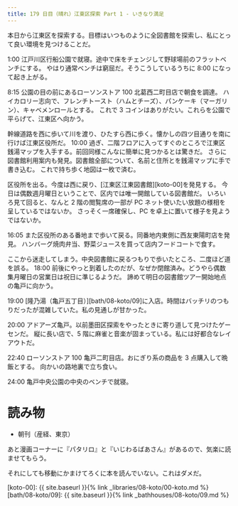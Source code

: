 ```yaml
---
title: 179 日目（晴れ）江東区探索 Part 1 - いきなり満足
---
```


本日から江東区を探索する。目標はいつものように全図書館を探索し、私にとって良い環境を見つけることだ。

1:00 江戸川区行船公園で就寝。途中で床をチェンジして野球場前のフラットベンチにする。
やはり通常ベンチは窮屈だ。そうこうしているうちに 8:00 になって起き上がる。

8:15 公園の目の前にあるローソンストア 100 北葛西二町目店で朝食を調達。
ハイカロリー志向で、フレンチトースト（ハムとチーズ）、パンケーキ（マーガリン）、キャベメンロールとする。
これで 3 コインはありがたい。これらを公園で平らげて、江東区へ向かう。

幹線道路を西に歩いて川を渡り、ひたすら西に歩く。懐かしの四ツ目通りを南に行けば江東区役所だ。
10:00 過ぎ、二階フロアに入ってすぐのところで江東区銭湯マップを入手する。前回同様こんなに簡単に見つかるとは驚きだ。
さらに図書館利用案内も発見。図書館全部について、名前と住所とを銭湯マップに手で書き込む。
これで持ち歩く地図は一枚で済む。

区役所を出る。今度は西に戻り、[江東区江東図書館][koto-00]を発見する。
今日は偶数週月曜日ということで、区内では唯一開館している図書館だ。
いろいろ見て回ると、なんと 2 階の閲覧席の一部が PC ネット使いたい放題の様相を呈しているではないか。
さっそく一席確保し、PC を卓上に置いて様子を見ようではないか。

16:05 また区役所のある番地まで歩いて戻る。同番地内東側に西友東陽町店を発見。
ハンバーグ焼肉弁当、野菜ジュースを買って店内フードコートで食す。

ここから迷走してしまう。中央図書館に戻るつもりで歩いたところ、二度ほど道を誤る。
18:00 前後にやっと到着したのだが、なぜか閉館済み。どうやら偶数集月曜日の営業日は祝日に準じるようだ。
諦めて明日の図書館ツアー開始地点の亀戸に向かう。

19:00 [隆乃湯（亀戸五丁目）][bath/08-koto/09]に入店。時間はバッチリのつもりだったが混雑していた。私の見通しが甘かった。

20:00 アドアーズ亀戸。以前墨田区探索をやったときに寄り道して見つけたゲーセンだ。
縦に長い店で、5 階に麻雀と音楽が固まっている。私には好都合なレイアウトだ。

22:40 ローソンストア 100 亀戸二町目店。おにぎり系の商品を 3 点購入して晩飯とする。
向かいの路地裏で立ち食い。

24:00 亀戸中央公園の中央のベンチで就寝。

# 読み物

* 朝刊（産経、東京）

あと漫画コーナーに『パタリロ』と『いじわるばあさん』があるので、気楽に読ませてもらう。

それにしても移動にかまけてろくに本を読んでいない。これはダメだ。

[koto-00]: {{ site.baseurl }}{% link _libraries/08-koto/00-koto.md %}
[bath/08-koto/09]: {{ site.baseurl }}{% link _bathhouses/08-koto/09.md %}
